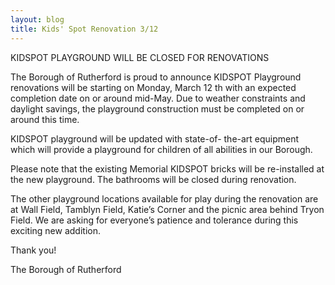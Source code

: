 ```yaml
---
layout: blog
title: Kids' Spot Renovation 3/12
---
```


KIDSPOT PLAYGROUND WILL BE CLOSED FOR RENOVATIONS

The Borough of Rutherford is proud to announce KIDSPOT Playground renovations will be
starting on Monday, March 12 th with an expected completion date on or around mid-May.
Due to weather constraints and daylight savings, the playground construction must be completed on or around this time.

KIDSPOT playground will be updated with state-of- the-art equipment which will provide a playground for children of all abilities in our Borough.

Please note that the existing Memorial KIDSPOT bricks will be re-installed at the new
playground. The bathrooms will be closed during renovation.

The other playground locations available for play during the renovation are at Wall Field,
Tamblyn Field, Katie’s Corner and the picnic area behind Tryon Field.
We are asking for everyone’s patience and tolerance during this exciting new addition.

Thank you!

The Borough of Rutherford
